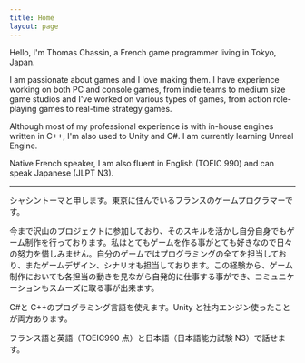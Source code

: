 ```yaml
---
title: Home
layout: page
---
```


Hello, I'm Thomas Chassin, a French game programmer living in Tokyo, Japan.

I am passionate about games and I love making them. I have experience working on both PC and console games, from indie teams to medium size game studios and I've worked on various types of games, from action role-playing games to real-time strategy games.

Although most of my professional experience is with in-house engines written in C++, I'm also used to Unity and C#. I am currently learning Unreal Engine.

Native French speaker, I am also fluent in English (TOEIC 990) and can speak Japanese (JLPT N3).

---

シャシントーマと申します。東京に住んでいるフランスのゲームプログラマーです。

今まで沢山のプロジェクトに参加しており、そのスキルを活かし自分自身でもゲーム制作を行っております。私はとてもゲームを作る事がとても好きなので日々の努力を惜しみません。自分のゲームではプログラミングの全てを担当しており、またゲームデザイン、シナリオも担当しております。この経験から、ゲーム制作においても各担当の動きを見ながら自発的に仕事する事ができ、コミュニケーションもスムーズに取る事が出来ます。

C#と C++のプログラミング言語を使えます。Unity と社内エンジン使ったことが両方あります。

フランス語と英語（TOEIC990 点）と日本語（日本語能力試験 N3）で話せます。
